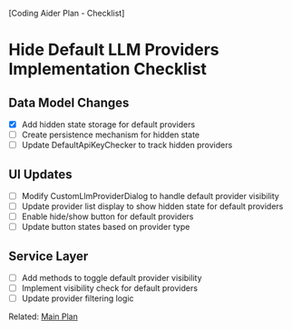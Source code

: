 [Coding Aider Plan - Checklist]

# Hide Default LLM Providers Implementation Checklist

## Data Model Changes

- [x] Add hidden state storage for default providers
- [ ] Create persistence mechanism for hidden state
- [ ] Update DefaultApiKeyChecker to track hidden providers

## UI Updates

- [ ] Modify CustomLlmProviderDialog to handle default provider visibility
- [ ] Update provider list display to show hidden state for default providers
- [ ] Enable hide/show button for default providers
- [ ] Update button states based on provider type

## Service Layer

- [ ] Add methods to toggle default provider visibility
- [ ] Implement visibility check for default providers
- [ ] Update provider filtering logic

Related: [Main Plan](hide_default_llm_providers.md)
